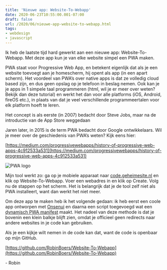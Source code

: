 ```yaml
---
title: 'Nieuwe app: Website-To-Webapp'
date: 2020-06-23T10:55:00.001-07:00
draft: false
url: /2020/06/nieuwe-app-website-to-webapp.html
tags: 
- webdesign
- javascript
---
```


Ik heb de laatste tijd hard gewerkt aan een nieuwe app: Website-To-Webapp. Met deze app kun je van elke website simpel een PWA maken.  

PWA staat voor Progressive Web App, en betekent eigenlijk dat als je een website toevoegt aan je homescherm, hij opent als app (in een apart scherm). Het voordeel van PWA’s over native apps is dat ze volledig cloud based zijn, en dus geen opslag op je telefoon in beslag nemen. Ook kan je je apps in 1 simpele taal programmeren (html, wil je er meer over weten? Bekijk dan deze tutorial) en werkt het dan voor alle platforms (iOS, Android, fireOS etc.), in plaats van dat je veel verschillende programmeertalen voor elk platform hoeft te leren.

Het concept is als eerste (in 2007) bedacht door Steve Jobs, maar na de introductie van de App Store weggedaan

Jaren later, in 2015 is de term PWA bedacht door Google ontwikkelaars. Wil je meer over de geschiedenis van PWA’s weten? Kijk eens hier:

[https://medium.com/progressivewebapps/history-of-progressive-web-apps-4c912533a531](https://medium.com/progressivewebapps/history-of-progressive-web-apps-4c912533a531)

![PWA logo](https://1.bp.blogspot.com/-SjzXX_rPAXA/XvJByINq4-I/AAAAAAAAHos/16EL8l6rffIAqcb9QR-Vh922JXsKDlt0QCLcBGAsYHQ/s320/6FACF7F1-71CB-43A6-9077-976EED876C78.png)

Mijn tool werkt zo: ga op je mobiele apparaat naar [code.geheimesite.nl](http://code.geheimesite.nl/) en klik op Website-To-Webapp. Voer een webadres in en klik op Create. Volg nu de stappen op het scherm. Het is belangrijk dat je de tool zelf niet als PWA installeert, want dan werkt het niet meer.  

Om deze app te maken heb ik het volgende gedaan: ik heb eerst een coole app ontworpen met [Onsenui](https://onsen.io/) en daarna een script toegevoegd wat een [dynamisch PWA manifest](https://medium.com/@alshakero/how-to-setup-your-web-app-manifest-dynamically-using-javascript-f7fbee899a61) maakt. Het nadeel van deze methode is dat je bovenin een klein balkje blijft zien, omdat je officieel geen redirects naar andere websites in je code kan gebruiken.

Als je een kijkje wilt nemen in de code kan dat, want de code is openbaar op mijn GitHub.

[https://github.com/RobinBoers/Website-To-Webapp](https://github.com/RobinBoers/Website-To-Webapp)

\- Robin
